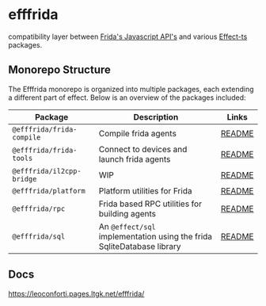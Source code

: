 # efffrida

compatibility layer between [Frida's Javascript API's](https://frida.re/docs/javascript-api/) and various [Effect-ts](https://effect.website/) packages.

## Monorepo Structure

The Efffrida monorepo is organized into multiple packages, each extending a different part of effect. Below is an overview of the packages included:

| Package | Description | Links |
| ------------------------------------------------------ | ---------------------------------------------------------------------- | -------------------------------------------------------------------------------------------------- |
| `@efffrida/frida-compile` | Compile frida agents                                                      | [README]()    |
| `@efffrida/frida-tools`   | Connect to devices and launch frida agents                                | [README]()    |
| `@efffrida/il2cpp-bridge` | WIP                                                                       | [README]()    |
| `@efffrida/platform`      | Platform utilities for Frida                                              | [README]()    |
| `@efffrida/rpc`           | Frida based RPC utilities for building agents                             | [README]()    |
| `@efffrida/sql`           | An `@effect/sql` implementation using the frida SqliteDatabase library    | [README]()    |

## Docs

https://leoconforti.pages.ltgk.net/efffrida/
